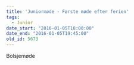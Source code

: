 ```yaml
---
title: 'Juniormøde - Første møde efter ferien'
tags:
  - Junior
date_start: "2016-01-05T18:00:00"
date_end: "2016-01-05T19:45:00"
old_id: 5673
---
```

Bolsjemøde